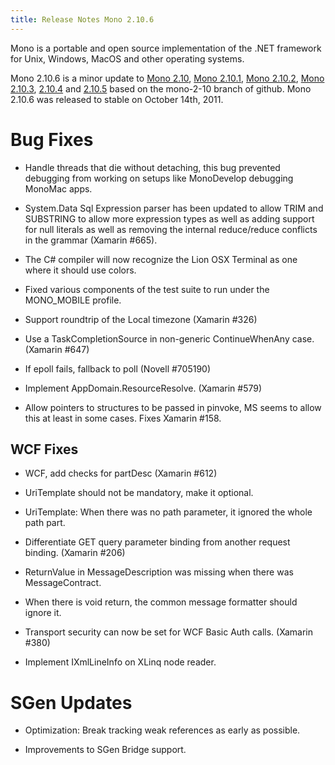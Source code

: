 ```yaml
---
title: Release Notes Mono 2.10.6
---
```


Mono is a portable and open source implementation of the .NET framework for Unix, Windows, MacOS and other operating systems.

Mono 2.10.6 is a minor update to [Mono 2.10](/docs/about-mono/releases/2.10.0/), [Mono 2.10.1](/docs/about-mono/releases/2.10.1/), [Mono 2.10.2](/docs/about-mono/releases/2.10.2/), [Mono 2.10.3](/docs/about-mono/releases/2.10.3/), [2.10.4](/docs/about-mono/releases/2.10.4/) and [2.10.5](/docs/about-mono/releases/2.10.5/) based on the mono-2-10 branch of github. Mono 2.10.6 was released to stable on October 14th, 2011.

Bug Fixes
=========

-   Handle threads that die without detaching, this bug prevented debugging from working on setups like MonoDevelop debugging MonoMac apps.

-   System.Data Sql Expression parser has been updated to allow TRIM and SUBSTRING to allow more expression types as well as adding support for null literals as well as removing the internal reduce/reduce conflicts in the grammar (Xamarin #665).

-   The C# compiler will now recognize the Lion OSX Terminal as one where it should use colors.

-   Fixed various components of the test suite to run under the MONO_MOBILE profile.

-   Support roundtrip of the Local timezone (Xamarin #326)

-   Use a TaskCompletionSource in non-generic ContinueWhenAny case. (Xamarin #647)

-   If epoll fails, fallback to poll (Novell #705190)

-   Implement AppDomain.ResourceResolve. (Xamarin #579)

-   Allow pointers to structures to be passed in pinvoke, MS seems to allow this at least in some cases. Fixes Xamarin #158.

WCF Fixes
---------

-   WCF, add checks for partDesc (Xamarin #612)

-   UriTemplate should not be mandatory, make it optional.

-   UriTemplate: When there was no path parameter, it ignored the whole path part.

-   Differentiate GET query parameter binding from another request binding. (Xamarin #206)

-   ReturnValue in MessageDescription was missing when there was MessageContract.

-   When there is void return, the common message formatter should ignore it.

-   Transport security can now be set for WCF Basic Auth calls. (Xamarin #380)

-   Implement IXmlLineInfo on XLinq node reader.

SGen Updates
============

-   Optimization: Break tracking weak references as early as possible.

-   Improvements to SGen Bridge support.


